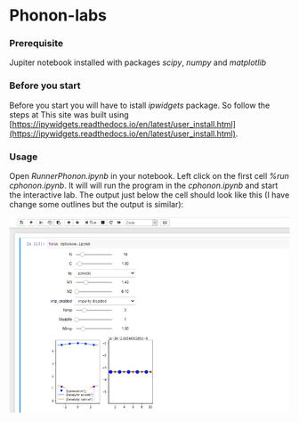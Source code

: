 # Phonon-labs
### Prerequisite
Jupiter notebook installed with packages *scipy*, *numpy* and *matplotlib*
### Before you start
Before you start you will have to istall *ipwidgets* package. So follow the steps at This site was built using [https://ipywidgets.readthedocs.io/en/latest/user_install.html](https://ipywidgets.readthedocs.io/en/latest/user_install.html).

### Usage
Open *RunnerPhonon.ipynb* in your notebook.
Left click on the first cell *%run cphonon.ipynb*. It will will run the program in the *cphonon.ipynb* and start the interactive lab.
The output just below the cell should look like this (I have change some outlines but the output is similar):

![alt text](https://github.com/AndrissP/Phonon-labs/blob/master/Example.png "Logo Title Text 1")

